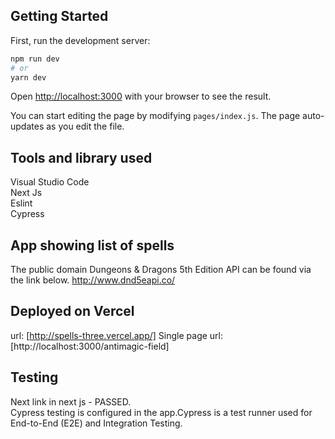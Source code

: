 
## Getting Started

First, run the development server:

```bash
npm run dev
# or
yarn dev
```

Open [http://localhost:3000](http://localhost:3000) with your browser to see the result.

You can start editing the page by modifying `pages/index.js`. The page auto-updates as you edit the file.

## Tools and library used
Visual Studio Code <br/>
Next Js <br/>
Eslint <br/>
Cypress <br/>


## App showing list of spells

The public domain Dungeons & Dragons 5th Edition API can be found via the link below.
http://www.dnd5eapi.co/



## Deployed on Vercel

url: [http://spells-three.vercel.app/]
Single page url: [http://localhost:3000/antimagic-field]


## Testing
Next link in next js - PASSED. <br/>
Cypress testing is configured in the app.Cypress is a test runner used for End-to-End (E2E) and Integration Testing.
